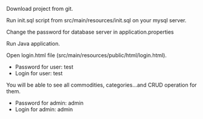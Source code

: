 Download project from git.

Run init.sql script from src/main/resources/init.sql on your mysql server.

Change the password for database server in application.properties

Run Java application.

Open login.html file (src/main/resources/public/html/login.html).

- Password for user: test
- Login for user: test

You will be able to see all commodities, categories...and CRUD operation for them.

- Password for admin: admin
- Login for admin: admin







